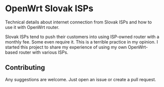 # OpenWrt Slovak ISPs

Technical details about internet connection from Slovak ISPs and how to use it with OpenWrt router.

Slovak ISPs tend to push their customers into using ISP-owned router with a monthly fee. Some even require it. This is a terrible practice in my opinion. I started this project to share my experience of using my own OpenWrt-based router with various ISPs.

## Contributing
Any suggestions are welcome. Just open an issue or create a pull request.
